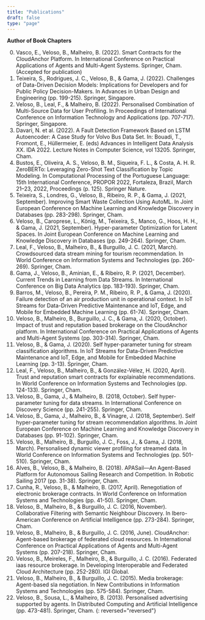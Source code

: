 ```yaml
---
title: "Publications"
draft: false
type: "page"
---
```


**Author of Book Chapters**

0. Vasco, E., Veloso, B., Malheiro, B. (2022). Smart Contracts for the CloudAnchor Platform. In International Conference on Practical Applications of Agents and Multi-Agent Systems. Springer, Cham. (Accepted for publication)
0. Teixeira, S., Rodrigues, J. C., Veloso, B., \& Gama, J. (2022). Challenges of Data-Driven Decision Models: Implications for Developers and for Public Policy Decision-Makers. In Advances in Urban Design and Engineering (pp. 199-215). Springer, Singapore.
0. Veloso, B., Leal, F., \& Malheiro, B. (2022). Personalised Combination of Multi-Source Data for User Profiling. In Proceedings of International Conference on Information Technology and Applications (pp. 707-717). Springer, Singapore.
0. Davari, N. et al. (2022). A Fault Detection Framework Based on LSTM Autoencoder: A Case Study for Volvo Bus Data Set. In: Bouadi, T., Fromont, E., Hüllermeier, E. (eds) Advances in Intelligent Data Analysis XX. IDA 2022. Lecture Notes in Computer Science, vol 13205. Springer, Cham.
0. Bustos, E., Oliveira, A. S., Veloso, B. M., Siqueira, F. L., \& Costa, A. H. R. ZeroBERTo: Leveraging Zero-Shot Text Classification by Topic Modeling. In Computational Processing of the Portuguese Language: 15th International Conference, PROPOR 2022, Fortaleza, Brazil, March 21–23, 2022, Proceedings (p. 125). Springer Nature.
0. Teixeira, S., Londres, G., Veloso, B., Ribeiro, R. P., \& Gama, J. (2021, September). Improving Smart Waste Collection Using AutoML. In Joint European Conference on Machine Learning and Knowledge Discovery in Databases (pp. 283-298). Springer, Cham.
0. Veloso, B., Caroprese, L., König, M., Teixeira, S., Manco, G., Hoos, H. H., \& Gama, J. (2021, September). Hyper-parameter Optimization for Latent Spaces. In Joint European Conference on Machine Learning and Knowledge Discovery in Databases (pp. 249-264). Springer, Cham.
0. Leal, F., Veloso, B., Malheiro, B., \& Burguillo, J. C. (2021, March). Crowdsourced data stream mining for tourism recommendation. In World Conference on Information Systems and Technologies (pp. 260-269). Springer, Cham.
0. Gama, J., Veloso, B., Aminian, E., \& Ribeiro, R. P. (2021, December). Current Trends in Learning from Data Streams. In International Conference on Big Data Analytics (pp. 183-193). Springer, Cham.
0. Barros, M., Veloso, B., Pereira, P. M., Ribeiro, R. P., \& Gama, J. (2020). Failure detection of an air production unit in operational context. In IoT Streams for Data-Driven Predictive Maintenance and IoT, Edge, and Mobile for Embedded Machine Learning (pp. 61-74). Springer, Cham.
0. Veloso, B., Malheiro, B., Burguillo, J. C., \& Gama, J. (2020, October). Impact of trust and reputation based brokerage on the CloudAnchor platform. In International Conference on Practical Applications of Agents and Multi-Agent Systems (pp. 303-314). Springer, Cham.
0. Veloso, B., \& Gama, J. (2020). Self hyper-parameter tuning for stream classification algorithms. In IoT Streams for Data-Driven Predictive Maintenance and IoT, Edge, and Mobile for Embedded Machine Learning (pp. 3-13). Springer, Cham.
0. Leal, F., Veloso, B., Malheiro, B., \& González-Vélez, H. (2020, April). Trust and reputation smart contracts for explainable recommendations. In World Conference on Information Systems and Technologies (pp. 124-133). Springer, Cham.
0. Veloso, B., Gama, J., \& Malheiro, B. (2018, October). Self hyper-parameter tuning for data streams. In International Conference on Discovery Science (pp. 241-255). Springer, Cham.
0. Veloso, B., Gama, J., Malheiro, B., \& Vinagre, J. (2018, September). Self hyper-parameter tuning for stream recommendation algorithms. In Joint European Conference on Machine Learning and Knowledge Discovery in Databases (pp. 91-102). Springer, Cham.
0. Veloso, B., Malheiro, B., Burguillo, J. C., Foss, J., \& Gama, J. (2018, March). Personalised dynamic viewer profiling for streamed data. In World Conference on Information Systems and Technologies (pp. 501-510). Springer, Cham.
0. Alves, B., Veloso, B., \& Malheiro, B. (2018). APASail—An Agent-Based Platform for Autonomous Sailing Research and Competition. In Robotic Sailing 2017 (pp. 31-38). Springer, Cham.
0. Cunha, R., Veloso, B., \& Malheiro, B. (2017, April). Renegotiation of electronic brokerage contracts. In World Conference on Information Systems and Technologies (pp. 41-50). Springer, Cham.
0. Veloso, B., Malheiro, B., \& Burguillo, J. C. (2016, November). Collaborative Filtering with Semantic Neighbour Discovery. In Ibero-American Conference on Artificial Intelligence (pp. 273-284). Springer, Cham.
0. Veloso, B., Malheiro, B., \& Burguillo, J. C. (2016, June). CloudAnchor: Agent-based brokerage of federated cloud resources. In International Conference on Practical Applications of Agents and Multi-Agent Systems (pp. 207-218). Springer, Cham.
0. Veloso, B., Meireles, F., Malheiro, B., \& Burguillo, J. C. (2016). Federated iaas resource brokerage. In Developing Interoperable and Federated Cloud Architecture (pp. 252-280). IGI Global.
0. Veloso, B., Malheiro, B., \& Burguillo, J. C. (2015). Media brokerage: Agent-based sla negotiation. In New Contributions in Information Systems and Technologies (pp. 575-584). Springer, Cham.
0. Veloso, B., Sousa, L., \& Malheiro, B. (2013). Personalised advertising supported by agents. In Distributed Computing and Artificial Intelligence (pp. 473-481). Springer, Cham.
{: reversed="reversed"}
